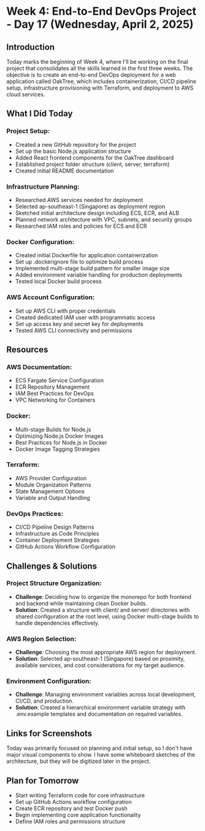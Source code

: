# **Week 4: End-to-End DevOps Project - Day 17 (Wednesday, April 2, 2025)**

## **Introduction**

Today marks the beginning of Week 4, where I'll be working on the final project that consolidates all the skills learned in the first three weeks. The objective is to create an end-to-end DevOps deployment for a web application called OakTree, which includes containerization, CI/CD pipeline setup, infrastructure provisioning with Terraform, and deployment to AWS cloud services.

## **What I Did Today**

### **Project Setup:**

- Created a new GitHub repository for the project
- Set up the basic Node.js application structure
- Added React frontend components for the OakTree dashboard
- Established project folder structure (client, server, terraform)
- Created initial README documentation

### **Infrastructure Planning:**

- Researched AWS services needed for deployment
- Selected ap-southeast-1 (Singapore) as deployment region
- Sketched initial architecture design including ECS, ECR, and ALB
- Planned network architecture with VPC, subnets, and security groups
- Researched IAM roles and policies for ECS and ECR

### **Docker Configuration:**

- Created initial Dockerfile for application containerization
- Set up .dockerignore file to optimize build process
- Implemented multi-stage build pattern for smaller image size
- Added environment variable handling for production deployments
- Tested local Docker build process

### **AWS Account Configuration:**

- Set up AWS CLI with proper credentials
- Created dedicated IAM user with programmatic access
- Set up access key and secret key for deployments
- Tested AWS CLI connectivity and permissions

## **Resources**

### **AWS Documentation:**

- ECS Fargate Service Configuration
- ECR Repository Management
- IAM Best Practices for DevOps
- VPC Networking for Containers

### **Docker:**

- Multi-stage Builds for Node.js
- Optimizing Node.js Docker Images
- Best Practices for Node.js in Docker
- Docker Image Tagging Strategies

### **Terraform:**

- AWS Provider Configuration
- Module Organization Patterns
- State Management Options
- Variable and Output Handling

### **DevOps Practices:**

- CI/CD Pipeline Design Patterns
- Infrastructure as Code Principles
- Container Deployment Strategies
- GitHub Actions Workflow Configuration

## **Challenges & Solutions**

### **Project Structure Organization:**

- **Challenge**: Deciding how to organize the monorepo for both frontend and backend while maintaining clean Docker builds.
- **Solution**: Created a structure with client/ and server/ directories with shared configuration at the root level, using Docker multi-stage builds to handle dependencies effectively.

### **AWS Region Selection:**

- **Challenge**: Choosing the most appropriate AWS region for deployment.
- **Solution**: Selected ap-southeast-1 (Singapore) based on proximity, available services, and cost considerations for my target audience.

### **Environment Configuration:**

- **Challenge**: Managing environment variables across local development, CI/CD, and production.
- **Solution**: Created a hierarchical environment variable strategy with .env.example templates and documentation on required variables.

## **Links for Screenshots**

Today was primarily focused on planning and initial setup, so I don't have major visual components to show. I have some whiteboard sketches of the architecture, but they will be digitized later in the project.

## **Plan for Tomorrow**

- Start writing Terraform code for core infrastructure
- Set up GitHub Actions workflow configuration
- Create ECR repository and test Docker push
- Begin implementing core application functionality
- Define IAM roles and permissions structure
